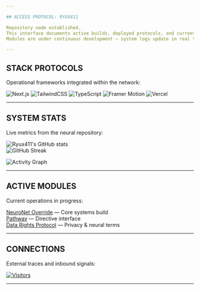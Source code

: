 ```yaml
---

## ACCESS PROTOCOL: RYUX411

Repository node established.  
This interface documents active builds, deployed protocols, and current network operations.  
Modules are under continuous development — system logs update in real time.  

---
```


## STACK PROTOCOLS

Operational frameworks integrated within the network:

![Next.js](https://img.shields.io/badge/Next.js-000000?style=for-the-badge&logo=next.js&logoColor=white)
![TailwindCSS](https://img.shields.io/badge/TailwindCSS-38B2AC?style=for-the-badge&logo=tailwind-css&logoColor=white)
![TypeScript](https://img.shields.io/badge/TypeScript-007ACC?style=for-the-badge&logo=typescript&logoColor=white)
![Framer Motion](https://img.shields.io/badge/FramerMotion-FF0050?style=for-the-badge&logo=framer&logoColor=white)
![Vercel](https://img.shields.io/badge/Deployed%20on-Vercel-black?style=for-the-badge&logo=vercel)

---

## SYSTEM STATS

Live metrics from the neural repository:

![Ryux411's GitHub stats](https://github-readme-stats.vercel.app/api?username=Ryux411&show_icons=true&theme=radical)  
![GitHub Streak](https://streak-stats.demolab.com?user=Ryux411&theme=radical)  

![Activity Graph](https://github-readme-activity-graph.vercel.app/graph?username=Ryux411&theme=redical)

---

## ACTIVE MODULES

Current operations in progress:

[NeuroNet Override](https://github.com/Ryux411/neuronet) — Core systems build  
[Pathway](https://github.com/Ryux411/pathway) — Directive interface  
[Data Rights Protocol](https://github.com/Ryux411/legal) — Privacy & neural terms  

---

## CONNECTIONS

External traces and inbound signals:

[![Visitors](https://komarev.com/ghpvc/?username=Ryux411&color=ff4d4d)](https://github.com/Ryux411)

---
